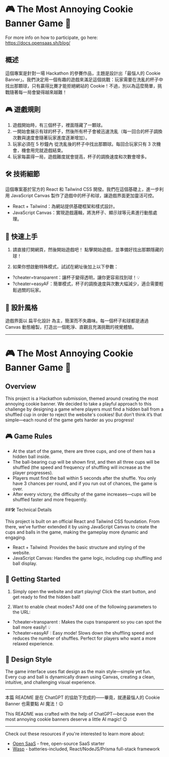 # 🎮 The Most Annoying Cookie Banner Game 🍪

For more info on how to participate, go here: https://docs.opensaas.sh/blog/

## 概述

這個專案是針對一場 Hackathon 的參賽作品，主題是設計出「最惱人的 Cookie Banner」。我們決定用一個有趣的遊戲來滿足這個挑戰：玩家需要在洗亂的杯子中找出那顆球，只有贏得比賽才能拒絕網站的 Cookie！不過，別以為這麼簡單，挑戰隨著每一局會變得越來越難！

## 🎮 遊戲規則

1. 遊戲開始時，有三個杯子，裡面隱藏了一顆球。
2. 一開始會展示有球的杯子，然後所有杯子會被迅速洗亂（每一回合的杯子調換次數與速度會隨著玩家進度逐漸增加）。
3. 玩家必須在 5 秒鐘內 從洗亂後的杯子中找出那顆球。每回合玩家只有 3 次機會，機會用完就遊戲結束。
4. 玩家每贏得一局，遊戲難度就會提高，杯子的調換速度和次數會增多。

## 🛠 技術細節

這個專案基於官方的 React 和 Tailwind CSS 開發。我們在這個基礎上，進一步利用 JavaScript Canvas 製作了遊戲中的杯子和球，讓遊戲界面更加靈活可控。

- React + Tailwind：為網站提供基礎框架和樣式設計。
- JavaScript Canvas：實現遊戲邏輯，將洗杯子、顯示球等元素進行動態處理。

## 🚀 快速上手

1. 請直接打開網頁，然後開始遊戲吧！
   點擊開始遊戲，並準備好找出那顆隱藏的球！

2. 如果你想啟動特殊模式，試試在網址後加上以下參數：

- ?cheater=transparent：讓杯子變得透明，讓你更容易找到球！💡
- ?cheater=easyAF：簡單模式，杯子的調換速度與次數大幅減少，適合需要輕鬆過關的玩家。

## 🎨 設計風格

遊戲界面以 扁平化設計 為主，簡潔而不失趣味。每一個杯子和球都是通過 Canvas 動態繪製，打造出一個乾淨、直觀且充滿挑戰的視覺體驗。

---

# 🎮 The Most Annoying Cookie Banner Game 🍪

## Overview

This project is a Hackathon submission, themed around creating the most annoying cookie banner. We decided to take a playful approach to this challenge by designing a game where players must find a hidden ball from a shuffled cup in order to reject the website's cookies! But don’t think it’s that simple—each round of the game gets harder as you progress!

## 🎮 Game Rules

- At the start of the game, there are three cups, and one of them has a hidden ball inside.
- The ball-bearing cup will be shown first, and then all three cups will be shuffled (the speed and frequency of shuffling will increase as the player progresses).
- Players must find the ball within 5 seconds after the shuffle. You only have 3 chances per round, and if you run out of chances, the game is over.
- After every victory, the difficulty of the game increases—cups will be shuffled faster and more frequently.

##🛠 Technical Details

This project is built on an official React and Tailwind CSS foundation. From there, we’ve further extended it by using JavaScript Canvas to create the cups and balls in the game, making the gameplay more dynamic and engaging.

- React + Tailwind: Provides the basic structure and styling of the website.
- JavaScript Canvas: Handles the game logic, including cup shuffling and ball display.

## 🚀 Getting Started

1. Simply open the website and start playing!
   Click the start button, and get ready to find the hidden ball!

2. Want to enable cheat modes? Add one of the following parameters to the URL:

- ?cheater=transparent : Makes the cups transparent so you can spot the ball more easily! 💡
- ?cheater=easyAF : Easy mode! Slows down the shuffling speed and reduces the number of shuffles. Perfect for players who want a more relaxed experience.

## 🎨 Design Style

The game interface uses flat design as the main style—simple yet fun. Every cup and ball is dynamically drawn using Canvas, creating a clean, intuitive, and challenging visual experience.

---

本篇 README 是在 ChatGPT 的協助下完成的——畢竟，就連最惱人的 Cookie Banner 也需要點 AI 魔法！😉

This README was crafted with the help of ChatGPT—because even the most annoying cookie banners deserve a little AI magic! 😉

---

Check out these resources if you're interested to learn more about:

- [Open SaaS](https://opensaas.sh) - free, open-source SaaS starter
- [Wasp](https://wasp.sh) - batteries-included, React/NodeJS/Prisma full-stack framework

